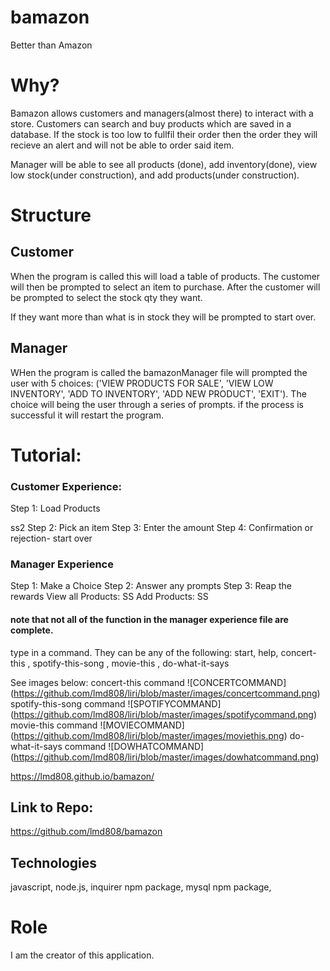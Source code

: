 # bamazon
Better than Amazon
# Why? 
Bamazon allows customers and managers(almost there) to interact with a store. Customers can search and buy products which are saved in a database. If the stock is too low to fullfil their order then the order they will recieve an alert and will not be able to order said item. 

Manager will be able to see all products (done), add inventory(done), view low stock(under construction), and add products(under construction). 

# Structure

## Customer
When the program is called this will load a table of products. 
The customer will then be prompted to select an item to purchase. 
After the customer will be prompted to select the stock qty they want. 

If they want more than what is in stock they will be prompted to start over. 
## Manager 
WHen the program is called the bamazonManager file will prompted the user with 5 choices: ('VIEW PRODUCTS FOR SALE', 'VIEW LOW INVENTORY', 'ADD TO INVENTORY', 'ADD NEW PRODUCT', 'EXIT'). The choice will being the user through a series of prompts. if the process is successful it will restart the program. 

# Tutorial: 

### Customer Experience:
Step 1: Load Products


ss2
Step 2: Pick an item 
Step 3: Enter the amount
Step 4: Confirmation or rejection- start over 


### Manager Experience 
Step 1: Make a Choice
Step 2: Answer any prompts 
Step 3: Reap the rewards
View all Products: 
SS
Add Products: 
SS

#### note that not all of the function in the manager experience file are complete.  
type in a command. They can be any of the following: 
start, help, concert-this , spotify-this-song , movie-this , do-what-it-says 

See images below: 
concert-this command 
![CONCERTCOMMAND] (https://github.com/lmd808/liri/blob/master/images/concertcommand.png)
spotify-this-song command 
![SPOTIFYCOMMAND] (https://github.com/lmd808/liri/blob/master/images/spotifycommand.png)
movie-this command 
![MOVIECOMMAND] (https://github.com/lmd808/liri/blob/master/images/moviethis.png)
do-what-it-says command
![DOWHATCOMMAND] (https://github.com/lmd808/liri/blob/master/images/dowhatcommand.png)

https://lmd808.github.io/bamazon/

## Link to Repo: 
https://github.com/lmd808/bamazon 

## Technologies 
javascript, node.js, inquirer npm package, mysql npm package,

# Role 
I am the creator of this application. 


